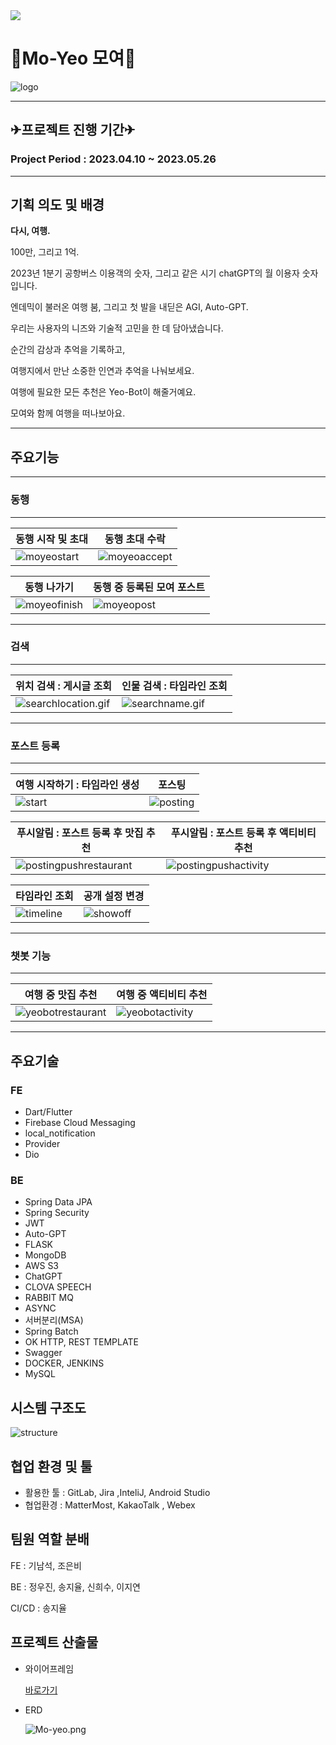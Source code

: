 <img src="https://capsule-render.vercel.app/api?type=wave&color=8126a3&height=300&section=header&text=MOYEO&fontSize=90&animation=fadeIn" />

# 🧳Mo-Yeo 모여🤝


![logo](docs/img/moyeo.jpg)

---

## ✈프로젝트 진행 기간✈


### Project Period : 2023.04.10 ~ 2023.05.26

---

## 기획 의도 및 배경


**다시, 여행.**

100만, 그리고 1억.

2023년 1분기 공항버스 이용객의 숫자, 그리고 같은 시기 chatGPT의 월 이용자 숫자입니다.

엔데믹이 불러온 여행 붐, 그리고 첫 발을 내딛은 AGI, Auto-GPT.

우리는 사용자의 니즈와 기술적 고민을 한 데 담아냈습니다.

순간의 감상과 추억을 기록하고,

여행지에서 만난 소중한 인연과 추억을 나눠보세요.

여행에 필요한 모든 추천은 Yeo-Bot이 해줄거예요.

모여와 함께 여행을 떠나보아요.

---

## 주요기능
---

### 동행
---


| **동행 시작 및 초대** | **동행 초대 수락** |
| -- | -- | 
| ![moyeostart](docs/img/moyeostart.gif) | ![moyeoaccept](docs/img/moyeoaccept.gif) |

| **동행 나가기** | **동행 중 등록된 모여 포스트**
| -- | -- |
| ![moyeofinish](docs/img/moyeofinish.gif) | ![moyeopost](docs/img/moyeopost.gif) |

---
### 검색
---

| **위치 검색 : 게시글 조회** | **인물 검색 : 타임라인 조회** |
| -- | -- |
| ![searchlocation.gif](docs/img/searchlocation.gif) | ![searchname.gif](docs/img/searchname.gif) |

---
### 포스트 등록
---

| **여행 시작하기 : 타임라인 생성** | **포스팅** |
| -- | -- | 
| ![start](docs/img/start.gif) | ![posting](docs/img/posting.gif) |


| **푸시알림 : 포스트 등록 후 맛집 추천** | **푸시알림 : 포스트 등록 후 액티비티 추천** | 
| -- | -- | 
| ![postingpushrestaurant](docs/img/postingpushrestaurant.gif) | ![postingpushactivity](docs/img/postingpushactivity.gif) |

| **타임라인 조회** | **공개 설정 변경** | 
| -- | -- | 
| ![timeline](docs/img/timeline.gif) | ![showoff](docs/img/showoff.gif) | =

---

### 챗봇 기능

---


| **여행 중 맛집 추천** | **여행 중 액티비티 추천** |
| -- | -- | 
| ![yeobotrestaurant](docs/img/yeobotrestaurant.gif) | ![yeobotactivity](docs/img/yeobotactivity.gif) |

---

## 주요기술

### FE

- Dart/Flutter
- Firebase Cloud Messaging
- local_notification
- Provider
- Dio

### BE

- Spring Data JPA
- Spring Security
- JWT
- Auto-GPT
- FLASK
- MongoDB
- AWS S3
- ChatGPT
- CLOVA SPEECH
- RABBIT MQ
- ASYNC
- 서버분리(MSA)
- Spring Batch
- OK HTTP, REST TEMPLATE
- Swagger
- DOCKER, JENKINS
- MySQL

## 시스템 구조도


![structure](docs/img/structure.png)

## 협업 환경 및 툴


- 활용한 툴 : GitLab, Jira ,InteliJ, Android Studio
- 협업환경 : MatterMost, KakaoTalk , Webex

## 팀원 역할 분배


FE : 기남석, 조은비

BE : 정우진, 송지율, 신희수, 이지연

CI/CD : 송지율

## 프로젝트 산출물


- 와이어프레임

    [바로가기](https://www.figma.com/embed?embed_host=notion&url=https%3A%2F%2Fwww.figma.com%2Ffile%2FA2e0l0zV9bqt6JBmlfukfb%2FMoyeo%3Ftype%3Ddesign%26node-id%3D0%253A1%26t%3DdTSzg8OwARrJa9hH-1)

- ERD

    ![Mo-yeo.png](docs/img/Mo-yeo.png)
